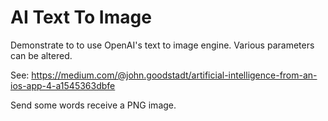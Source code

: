 # AI Text To Image

Demonstrate to to use OpenAI's text to image engine. Various parameters can be altered.

See: https://medium.com/@john.goodstadt/artificial-intelligence-from-an-ios-app-4-a1545363dbfe 

Send some words receive a PNG image.
